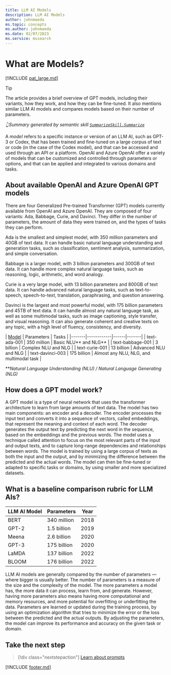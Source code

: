 ```yaml
---
title: LLM AI Models
description: LLM AI Models
author: johnmaeda
ms.topic: concepts
ms.author: johnmaeda
ms.date: 02/07/2023
ms.service: mssearch
---
```

# What are Models?

[!INCLUDE [pat_large.md](../includes/pat_large.md)]

> [!TIP]
> The article provides a brief overview of GPT models, including their variants, how they work, and how they can be fine-tuned. It also mentions similar LLM AI models and compares models based on their number of parameters. 
>
>_👆Summary generated by semantic skill [`SummarizeSkill.Summarize`](https://aka.ms/sk/repo/summarize)_

A _model_ refers to a specific instance or version of an LLM AI, such as GPT-3 or Codex, that has been trained and fine-tuned on a large corpus of text or code (in the case of the Codex model), and that can be accessed and used through an API or a platform. OpenAI and Azure OpenAI offer a variety of models that can be customized and controlled through parameters or options, and that can be applied and integrated to various domains and tasks.

## About available OpenAI and Azure OpenAI GPT models

There are four Generalized Pre-trained Transformer (GPT) models currently available from OpenAI and Azure OpenAI. They are composed of four variants: Ada, Babbage, Curie, and Davinci. They differ in the number of parameters, the amount of data they were trained on, and the types of tasks they can perform. 

Ada is the smallest and simplest model, with 350 million parameters and 40GB of text data. It can handle basic natural language understanding and generation tasks, such as classification, sentiment analysis, summarization, and simple conversation. 

Babbage is a larger model, with 3 billion parameters and 300GB of text data. It can handle more complex natural language tasks, such as reasoning, logic, arithmetic, and word analogy. 

Curie is a very large model, with 13 billion parameters and 800GB of text data. It can handle advanced natural language tasks, such as text-to-speech, speech-to-text, translation, paraphrasing, and question answering. 

Davinci is the largest and most powerful model, with 175 billion parameters and 45TB of text data. It can handle almost any natural language task, as well as some multimodal tasks, such as image captioning, style transfer, and visual reasoning. It can also generate coherent and creative texts on any topic, with a high level of fluency, consistency, and diversity.

| [Model](/azure/cognitive-services/openai/concepts/models#gpt-3-models) | Parameters | Tasks |
|-------|------------|------|-------|
| text-ada-001 | 350 million | Basic NLU** and NLG** |
| text-babbage-001 | 3 billion | Complex NLU and NLG |
| text-curie-001 | 13 billion | Advanced NLU and NLG |
| text-davinci-003 | 175 billion | Almost any NLU, NLG, and multimodal task |

**_Natural Language Understanding (NLU) / Natural Language Generating (NLG)_

## How does a GPT model work?

A GPT model is a type of neural network that uses the transformer architecture to learn from large amounts of text data. The model has two main components: an encoder and a decoder. The encoder processes the input text and converts it into a sequence of vectors, called embeddings, that represent the meaning and context of each word. The decoder generates the output text by predicting the next word in the sequence, based on the embeddings and the previous words. The model uses a technique called attention to focus on the most relevant parts of the input and output texts, and to capture long-range dependencies and relationships between words. The model is trained by using a large corpus of texts as both the input and the output, and by minimizing the difference between the predicted and the actual words. The model can then be fine-tuned or adapted to specific tasks or domains, by using smaller and more specialized datasets.

## What is a baseline comparison rubric for LLM AIs?

| LLM AI Model | Parameters | Year |
|-------|------------|---------------|
| BERT | 340 million | 2018 |
| GPT-2 | 1.5 billion | 2019 |
| Meena | 2.6 billion | 2020 |
| GPT-3 | 175 billion | 2020 |
| LaMDA | 137 billion | 2022 |
| BLOOM | 176 billion | 2022 |

LLM AI models are generally compared by the number of parameters — where bigger is usually better. The number of parameters is a measure of the size and the complexity of the model. The more parameters a model has, the more data it can process, learn from, and generate. However, having more parameters also means having more computational and memory resources, and more potential for overfitting or underfitting the data. Parameters are learned or updated during the training process, by using an optimization algorithm that tries to minimize the error or the loss between the predicted and the actual outputs. By adjusting the parameters, the model can improve its performance and accuracy on the given task or domain.

## Take the next step

> [!div class="nextstepaction"]
> [Learn about prompts](/semantic-kernel/concepts-ai/prompts)

[!INCLUDE [footer.md](../includes/footer.md)]

